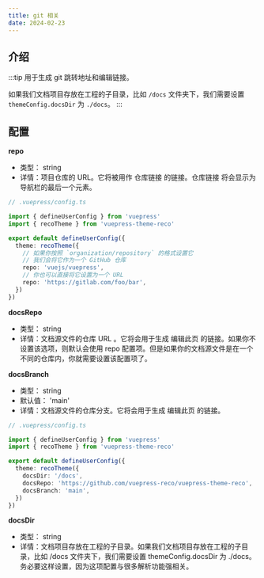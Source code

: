 ```yaml
---
title: git 相关
date: 2024-02-23
---
```



## 介绍

:::tip
用于生成 git 跳转地址和编辑链接。

如果我们文档项目存放在工程的子目录，比如 `/docs` 文件夹下，我们需要设置 `themeConfig.docsDir` 为 `./docs`。
:::

## 配置

**repo**
- 类型： string
- 详情：项目仓库的 URL。它将被用作 仓库链接 的链接。仓库链接 将会显示为导航栏的最后一个元素。


```ts
// .vuepress/config.ts

import { defineUserConfig } from 'vuepress'
import { recoTheme } from 'vuepress-theme-reco'

export default defineUserConfig({
  theme: recoTheme({
    // 如果你按照 `organization/repository` 的格式设置它
    // 我们会将它作为一个 GitHub 仓库
    repo: 'vuejs/vuepress',
    // 你也可以直接将它设置为一个 URL
    repo: 'https://gitlab.com/foo/bar',
  })
})
```

**docsRepo**
- 类型： string
- 详情：文档源文件的仓库 URL 。它将会用于生成 编辑此页 的链接。如果你不设置该选项，则默认会使用 repo 配置项。但是如果你的文档源文件是在一个不同的仓库内，你就需要设置该配置项了。

**docsBranch**
- 类型： string
- 默认值： 'main'
- 详情：文档源文件的仓库分支。它将会用于生成 编辑此页 的链接。

```ts
// .vuepress/config.ts

import { defineUserConfig } from 'vuepress'
import { recoTheme } from 'vuepress-theme-reco'

export default defineUserConfig({
  theme: recoTheme({
    docsDir: '/docs',
    docsRepo: 'https://github.com/vuepress-reco/vuepress-theme-reco',
    docsBranch: 'main',
  })
})
```

**docsDir**
- 类型： string
- 详情：文档项目存放在工程的子目录。如果我们文档项目存放在工程的子目录，比如 /docs 文件夹下，我们需要设置 themeConfig.docsDir 为 ./docs。务必要这样设置，因为这项配置与很多解析功能强相关。
